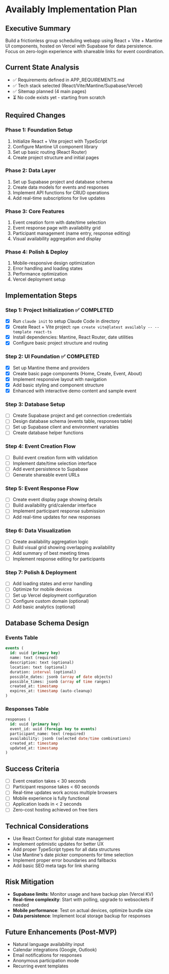 # Availably Implementation Plan

## Executive Summary
Build a frictionless group scheduling webapp using React + Vite + Mantine UI components, hosted on Vercel with Supabase for data persistence. Focus on zero-login experience with shareable links for event coordination.

## Current State Analysis
- ✅ Requirements defined in APP_REQUIREMENTS.md
- ✅ Tech stack selected (React/Vite/Mantine/Supabase/Vercel)
- ✅ Sitemap planned (4 main pages)
- ⏳ No code exists yet - starting from scratch

## Required Changes

### Phase 1: Foundation Setup
1. Initialize React + Vite project with TypeScript
2. Configure Mantine UI component library
3. Set up basic routing (React Router)
4. Create project structure and initial pages

### Phase 2: Data Layer
1. Set up Supabase project and database schema
2. Create data models for events and responses
3. Implement API functions for CRUD operations
4. Add real-time subscriptions for live updates

### Phase 3: Core Features
1. Event creation form with date/time selection
2. Event response page with availability grid
3. Participant management (name entry, response editing)
4. Visual availability aggregation and display

### Phase 4: Polish & Deploy
1. Mobile-responsive design optimization
2. Error handling and loading states
3. Performance optimization
4. Vercel deployment setup

## Implementation Steps

### Step 1: Project Initialization ✅ COMPLETED
- [x] Run `claude init` to setup Claude Code in directory
- [x] Create React + Vite project: `npm create vite@latest availably -- --template react-ts`
- [x] Install dependencies: Mantine, React Router, date utilities
- [x] Configure basic project structure and routing

### Step 2: UI Foundation ✅ COMPLETED
- [x] Set up Mantine theme and providers
- [x] Create basic page components (Home, Create, Event, About)
- [x] Implement responsive layout with navigation
- [x] Add basic styling and component structure
- [x] Enhanced with interactive demo content and sample event

### Step 3: Database Setup
- [ ] Create Supabase project and get connection credentials
- [ ] Design database schema (events table, responses table)
- [ ] Set up Supabase client and environment variables
- [ ] Create database helper functions

### Step 4: Event Creation Flow
- [ ] Build event creation form with validation
- [ ] Implement date/time selection interface
- [ ] Add event persistence to Supabase
- [ ] Generate shareable event URLs

### Step 5: Event Response Flow
- [ ] Create event display page showing details
- [ ] Build availability grid/calendar interface
- [ ] Implement participant response submission
- [ ] Add real-time updates for new responses

### Step 6: Data Visualization
- [ ] Create availability aggregation logic
- [ ] Build visual grid showing overlapping availability
- [ ] Add summary of best meeting times
- [ ] Implement response editing for participants

### Step 7: Polish & Deployment
- [ ] Add loading states and error handling
- [ ] Optimize for mobile devices
- [ ] Set up Vercel deployment configuration
- [ ] Configure custom domain (optional)
- [ ] Add basic analytics (optional)

## Database Schema Design

### Events Table
```sql
events (
  id: uuid (primary key)
  name: text (required)
  description: text (optional)
  location: text (optional)
  duration: interval (optional)
  possible_dates: jsonb (array of date objects)
  possible_times: jsonb (array of time ranges)
  created_at: timestamp
  expires_at: timestamp (auto-cleanup)
)
```

### Responses Table
```sql
responses (
  id: uuid (primary key)
  event_id: uuid (foreign key to events)
  participant_name: text (required)
  availability: jsonb (selected date/time combinations)
  created_at: timestamp
  updated_at: timestamp
)
```

## Success Criteria
- [ ] Event creation takes < 30 seconds
- [ ] Participant response takes < 60 seconds
- [ ] Real-time updates work across multiple browsers
- [ ] Mobile experience is fully functional
- [ ] Application loads in < 2 seconds
- [ ] Zero-cost hosting achieved on free tiers

## Technical Considerations
- Use React Context for global state management
- Implement optimistic updates for better UX
- Add proper TypeScript types for all data structures
- Use Mantine's date picker components for time selection
- Implement proper error boundaries and fallbacks
- Add basic SEO meta tags for link sharing

## Risk Mitigation
- **Supabase limits**: Monitor usage and have backup plan (Vercel KV)
- **Real-time complexity**: Start with polling, upgrade to websockets if needed
- **Mobile performance**: Test on actual devices, optimize bundle size
- **Data persistence**: Implement local storage backup for responses

## Future Enhancements (Post-MVP)
- Natural language availability input
- Calendar integrations (Google, Outlook)
- Email notifications for responses
- Anonymous participation mode
- Recurring event templates